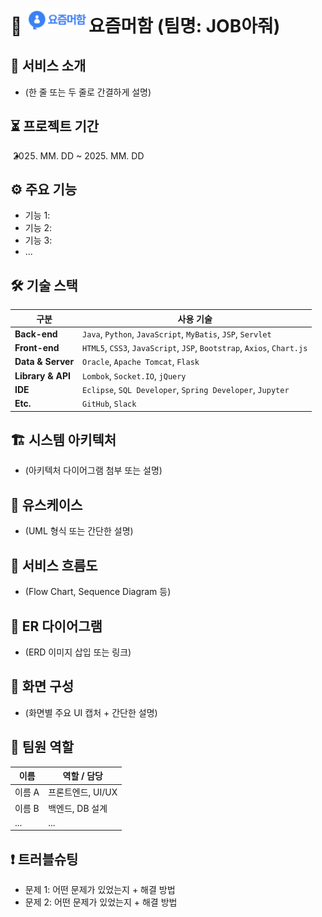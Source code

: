 # 📌 <img src="./frontend/public/logo.png" alt="로고" width="100"/>요즘머함 (팀명: JOB아줘)

## 🧩 서비스 소개
- (한 줄 또는 두 줄로 간결하게 설명)

## ⏳ 프로젝트 기간
- 2025. MM. DD ~ 2025. MM. DD

## ⚙ 주요 기능
- 기능 1: 
- 기능 2: 
- 기능 3: 
- ...

## 🛠 기술 스택

| 구분          | 사용 기술                                                                 |
|---------------|----------------------------------------------------------------------------|
| **Back-end**  | `Java`, `Python`, `JavaScript`, `MyBatis`, `JSP`, `Servlet`               |
| **Front-end** | `HTML5`, `CSS3`, `JavaScript`, `JSP`, `Bootstrap`, `Axios`, `Chart.js`     |
| **Data & Server** | `Oracle`, `Apache Tomcat`, `Flask`                                     |
| **Library & API** | `Lombok`, `Socket.IO`, `jQuery`                                        |
| **IDE**       | `Eclipse`, `SQL Developer`, `Spring Developer`, `Jupyter`                 |
| **Etc.**      | `GitHub`, `Slack`                                                          |

## 🏗 시스템 아키텍처
- (아키텍처 다이어그램 첨부 또는 설명)

## 📌 유스케이스
- (UML 형식 또는 간단한 설명)

## 🔁 서비스 흐름도
- (Flow Chart, Sequence Diagram 등)

## 🧩 ER 다이어그램
- (ERD 이미지 삽입 또는 링크)

## 🎨 화면 구성
- (화면별 주요 UI 캡처 + 간단한 설명)

## 👥 팀원 역할
| 이름   | 역할 / 담당 |
|--------|-------------|
| 이름 A | 프론트엔드, UI/UX |
| 이름 B | 백엔드, DB 설계   |
| ...    | ...         |

## ❗ 트러블슈팅
- 문제 1: 어떤 문제가 있었는지 + 해결 방법
- 문제 2: 어떤 문제가 있었는지 + 해결 방법
